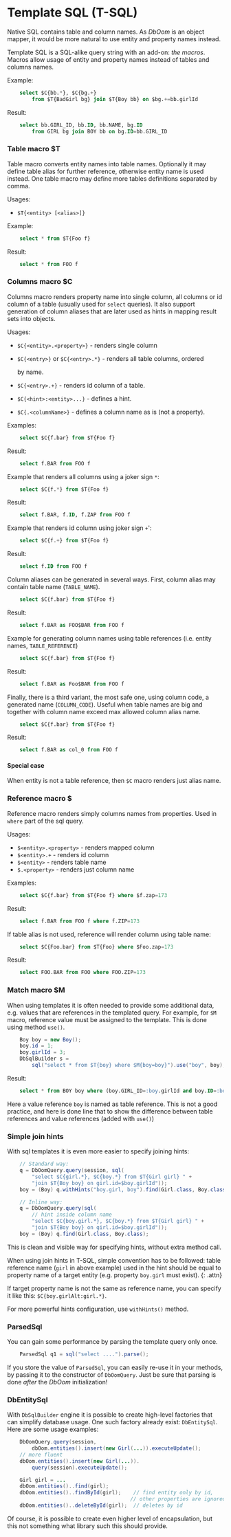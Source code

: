 # Template SQL \(T-SQL\)

Native SQL contains table and column names. As _DbOom_ is an object mapper, it would be more natural to use entity and property names instead.

Template SQL is a SQL-alike query string with an add-on: _the macros_. Macros allow usage of entity and property names instead of tables and columns names.

Example:

```sql
    select $C{bb.*}, $C{bg.+}
        from $T{BadGirl bg} join $T{Boy bb} on $bg.+=bb.girlId
```

Result:

```sql
    select bb.GIRL_ID, bb.ID, bb.NAME, bg.ID
        from GIRL bg join BOY bb on bg.ID=bb.GIRL_ID
```

### Table macro $T

Table macro converts entity names into table names. Optionally it may define table alias for further reference, otherwise entity name is used instead. One table macro may define more tables definitions separated by comma.

Usages:

* `$T{<entity> [<alias>]}`

Example:

```sql
    select * from $T{Foo f}
```

Result:

```sql
    select * from FOO f
```

### Columns macro $C

Columns macro renders property name into single column, all columns or id column of a table \(usually used for `select` queries\). It also support generation of column aliases that are later used as hints in mapping result sets into objects.

Usages:

* `$C{<entity>.<property>}` - renders single column
* `$C{<entry>}` or `$C{<entry>.*}` - renders all table columns, ordered

  by name.

* `$C{<entry>.+}` - renders id column of a table.
* `$C{<hint>:<entity>...}` - defines a hint.
* `$C{.<columnName>}` - defines a column name as is \(not a property\).

Examples:

```sql
    select $C{f.bar} from $T{Foo f}
```

Result:

```sql
    select f.BAR from FOO f
```

Example that renders all columns using a joker sign `*`:

```sql
    select $C{f.*} from $T{Foo f}
```

Result:

```sql
    select f.BAR, f.ID, f.ZAP from FOO f
```

Example that renders id column using joker sign `+`':

```sql
    select $C{f.+} from $T{Foo f}
```

Result:

```sql
    select f.ID from FOO f
```

Column aliases can be generated in several ways. First, column alias may contain table name \(`TABLE_NAME`\).

```sql
    select $C{f.bar} from $T{Foo f}
```

Result:

```sql
    select f.BAR as FOO$BAR from FOO f
```

Example for generating column names using table references \(i.e. entity names, `TABLE_REFERENCE`\)

```sql
    select $C{f.bar} from $T{Foo f}
```

Result:

```sql
    select f.BAR as Foo$BAR from FOO f
```

Finally, there is a third variant, the most safe one, using column code, a generated name \(`COLUMN_CODE`\). Useful when table names are big and together with column name exceed max allowed column alias name.

```sql
    select $C{f.bar} from $T{Foo f}
```

Result:

```sql
    select f.BAR as col_0 from FOO f
```

#### Special case

When entity is not a table reference, then `$C` macro renders just alias name.

### Reference macro $

Reference macro renders simply columns names from properties. Used in `where` part of the sql query.

Usages:

* `$<entity>.<property>` - renders mapped column
* `$<entity>.+` - renders id column
* `$<entity>` - renders table name
* `$.<property>` - renders just column name

Examples:

```sql
    select $C{f.bar} from $T{Foo f} where $f.zap=173
```

Result:

```sql
    select f.BAR from FOO f where f.ZIP=173
```

If table alias is not used, reference will render column using table name:

```sql
    select $C{Foo.bar} from $T{Foo} where $Foo.zap=173
```

Result:

```sql
    select FOO.BAR from FOO where FOO.ZIP=173
```

### Match macro $M

When using templates it is often needed to provide some additional data, e.g. values that are references in the templated query. For example, for `$M` macro, reference value must be assigned to the template. This is done using method `use()`.

```java
    Boy boy = new Boy();
    boy.id = 1;
    boy.girlId = 3;
    DbSqlBuilder s =
        sql("select * from $T{boy} where $M{boy=boy}").use("boy", boy);
```

Result:

```sql
    select * from BOY boy where (boy.GIRL_ID=:boy.girlId and boy.ID=:boy.id)
```

Here a value reference `boy` is named as table reference. This is not a good practice, and here is done line that to show the difference between table references and value references \(added with `use()`\)

### Simple join hints

With sql templates it is even more easier to specify joining hints:

```java
    // Standard way:
    q = DbOomQuery.query(session, sql(
        "select $C{girl.*}, $C{boy.*} from $T{Girl girl} " +
        "join $T{Boy boy} on girl.id=$boy.girlId"));
    boy = (Boy) q.withHints("boy.girl, boy").find(Girl.class, Boy.class);
```

```java
    // Inline way:
    q = DbOomQuery.query(sql(
        // hint inside column name
        "select $C{boy.girl.*}, $C{boy.*} from $T{Girl girl} " +
        "join $T{Boy boy} on girl.id=$boy.girlId"));
    boy = (Boy) q.find(Girl.class, Boy.class);
```

This is clean and visible way for specifying hints, without extra method call.

When using join hints in T-SQL, simple convention has to be followed: table reference name \(`girl` in above example\) used in the hint should be equal to property name of a target entity \(e.g. property `boy.girl` must exist\). {: .attn}

If target property name is not the same as reference name, you can specify it like this: `$C{boy.girlAlt:girl.*}`.

For more powerful hints configuration, use `withHints()` method.

### ParsedSql

You can gain some performance by parsing the template query only once.

```java
    ParsedSql q1 = sql("select ....").parse();
```

If you store the value of `ParsedSql`, you can easily re-use it in your methods, by passing it to the constructor of `DbOomQuery`. Just be sure that parsing is done _after_ the _DbOom_ initialization!

### DbEntitySql

With `DbSqlBuilder` engine it is possible to create high-level factories that can simplify database usage. One such factory already exist: `DbEntitySql`. Here are some usage examples:

```java
    DbOomQuery.query(session,
        dbOom.entities().insert(new Girl(...)).executeUpdate();
    // more fluent
    dbOom.entities().insert(new Girl(...)).
        query(session).executeUpdate();

    Girl girl = ...
    dbOom.entities()..find(girl);
    dbOom.entities()..findById(girl);    // find entity only by id,
                                        // other properties are ignored
    dbOom.entities()..deleteById(girl);  // deletes by id
```

Of course, it is possible to create even higher level of encapsulation, but this not something what library such this should provide.


